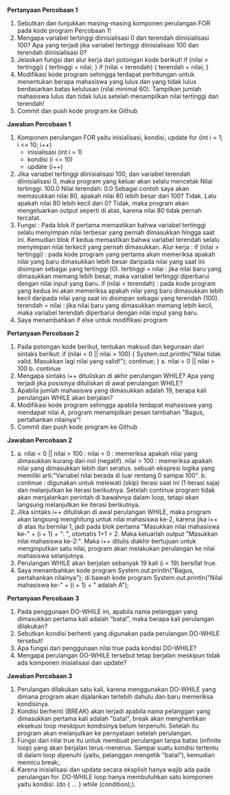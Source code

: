 **Pertanyaan Percobaan 1**
1. Sebutkan dan tunjukkan masing-masing komponen perulangan FOR pada kode program
Percobaan 1!
2. Mengapa variabel tertinggi diinisialisasi 0 dan terendah diinisialisasi 100? Apa yang
terjadi jika variabel tertinggi diinisialisasi 100 dan terendah diinisialisasi 0?
3. Jelaskan fungsi dan alur kerja dari potongan kode berikut!
 if (nilai > tertinggi) {
    tertinggi = nilai;
}
 if (nilai < terendah) {
    terendah = nilai;
}
4. Modifikasi kode program sehingga terdapat perhitungan untuk menentukan berapa
mahasiswa yang lulus dan yang tidak lulus berdasarkan batas kelulusan (nilai minimal 60).
Tampilkan jumlah mahasiswa lulus dan tidak lulus setelah menampilkan nilai tertinggi
dan terendah!
5. Commit dan push kode program ke Github

**Jawaban Percobaan 1**
1. Komponen perulangan FOR yaitu inisialisasi, kondisi, update
    for (int i = 1; i <= 10; i++)
    - inisialisasi (int i = 1)
    - kondisi (i <= 10)
    - update (i++)
2. Jika variabel tertinggi diinisialisasi 100, dan variabel terendah diinisialisasi 0, maka         program yang keluar akan selalu mencetak 
Nilai tertinggi: 100.0
Nilai terendah: 0.0
Sebagai contoh saya akan memasukkan nilai 80, apakah nilai 80 lebih besar dari 100? Tidak. Lalu apakah nilai 80 lebih kecil dari 0? Tidak, maka program akan mengeluarkan output seperti di atas, karena nilai 80 tidak pernah tercatat.
3. Fungsi : 
Pada blok if pertama memastikan bahwa variabel tertinggi selalu menyimpan nilai terbesar yang pernah dimasukkan hingga saat ini. Kemudian blok if kedua memastikan bahwa variabel terendah selalu menyimpan nilai terkecil yang pernah dimasukkan.
Alur kerja :
 if (nilai > tertinggi) : pada kode program yang pertama akan memeriksa apakah nilai yang baru dimasukkan lebih besar daripada nilai yang saat ini disimpan sebagai yang tertinggi (0).
 tertinggi = nilai : jika nilai baru yang dimasukkan memang lebih besar, maka variabel tertinggi diperbarui dengan nilai input yang baru.
 if (nilai < terendah) : pada kode program yang kedua ini akan memeriksa apakah nilai yang baru dimasukkan lebih kecil daripada nilai yang saat ini disimpan sebagai yang terendah (100).
 terendah = nilai : jika nilai baru yang dimasukkan memang lebih kecil, maka variabel terendah diperbarui dengan nilai input yang baru.
4. Saya menambahkan if else untuk modifikasi program


**Pertanyaan Percobaan 2**
1. Pada potongan kode berikut, tentukan maksud dan kegunaan dari sintaks berikut:
 if (nilai < 0 || nilai > 100) {
    System.out.println("Nilai tidak valid. Masukkan lagi nilai yang valid!");
    continue;
}
a. nilai < 0 || nilai > 100
b. continue
2. Mengapa sintaks i++ dituliskan di akhir perulangan WHILE? Apa yang terjadi jika posisinya
dituliskan di awal perulangan WHILE?
3. Apabila jumlah mahasiswa yang dimasukkan adalah 19, berapa kali perulangan WHILE
akan berjalan?
4. Modifikasi kode program sehingga apabila terdapat mahasiswa yang mendapat nilai A,
program menampilkan pesan tambahan "Bagus, pertahankan nilainya"!
5. Commit dan push kode program ke Github

**Jawaban Percobaan 2**
1. a. nilai < 0 || nilai > 100 : 
    nilai < 0 : memeriksa apakah nilai yang dimasukkan kurang dari nol (negatif).
    nilai > 100 : memeriksa apakah nilai yang dimasukkan lebih dari seratus.
    sebuah ekspresi logika yang memiliki arti:"Variabel nilai berada di luar rentang 0 sampai 100". 
   b. continue : digunakan untuk melewati (skip) iterasi saat ini (1 iterasi saja) dan melanjutkan ke iterasi berikutnya. Setelah continue program tidak akan menjalankan perintah di bawahnya dalam loop, tetapi akan langsung melanjutkan ke iterasi berikutnya.
2. Jika sintaks i++ dituliskan di awal perulangan WHILE, maka program akan langsung menghitung     untuk nilai mahasiswa ke-2, karena jika i++ di atas itu bernilai 1, jadi pada blok pertama "Masukkan nilai mahasiswa ke-" + (i + 1) + ": ", otomatis 1+1 = 2. Maka keluarlah output "Masukkan nilai mahasiswa ke-2:". Maka i++ ditulis diakhir bertujuan untuk menginputkan satu nilai, program akan melakukan perulangan ke nilai mahasiswa selanjutnya.
3. Perulangan WHILE akan berjalan sebanyak 19 kali (i < 19) bersifat true.
4. Saya menambahkan kode program System.out.println("Bagus, pertahankan nilainya");
   di bawah kode program System.out.println("Nilai mahasiswa ke-" + (i + 1) + " adalah A");

**Pertanyaan Percobaan 3**
1. Pada penggunaan DO-WHILE ini, apabila nama pelanggan yang dimasukkan pertama kali
adalah “batal”, maka berapa kali perulangan dilakukan?
2. Sebutkan kondisi berhenti yang digunakan pada perulangan DO-WHILE tersebut!
3. Apa fungsi dari penggunaan nilai true pada kondisi DO-WHILE?
4. Mengapa perulangan DO-WHILE tersebut tetap berjalan meskipun tidak ada komponen
inisialisasi dan update?

**Jawaban Percobaan 3**
1. Perulangan dilakukan satu kali, karena menggunakan DO-WHILE yang dimana program akan dijalankan terlebih dahulu dan baru memeriksa kondisinya.
2. Kondisi berhenti (BREAK) akan terjadi apabila nama pelanggan yang dimasukkan pertama kali adalah "batal", break akan menghentikan eksekusi loop meskipun kondisinya belum terpenuhi. Setelah itu program akan melanjutkan ke pernyataan setelah perulangan.
3. Fungsi dari nilai true itu untuk membuat perulangan tanpa batas (infinite loop) yang akan berjalan terus-menerus. Sampai suatu kondisi tertentu di dalam loop dipenuhi (yaitu, pelanggan mengetik "batal"), kemudian memicu break;.
4. Karena inisialisasi dan update secara eksplisit hanya wajib ada pada perulangan for. 
DO-WHILE loop hanya membutuhkan satu komponen yaitu kondisi: (do { ... } while (condition);).




